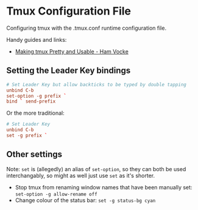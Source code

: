 # Tmux Configuration File

Configuring tmux with the .tmux.conf runtime configuration file.

Handy guides and links:

* [Making tmux Pretty and Usable - Ham Vocke](http://www.hamvocke.com/blog/a-guide-to-customizing-your-tmux-conf/)

## Setting the Leader Key bindings

```conf
# Set Leader Key but allow backticks to be typed by double tapping
unbind C-b
set-option -g prefix `
bind ` send-prefix
```

Or the more traditional:

```conf
# Set Leader Key
unbind C-b
set -g prefix `
```

## Other settings

Note: `set` is (allegedly) an alias of `set-option`, so they can both be used interchangably, so might as well just use `set` as it's shorter.

* Stop tmux from renaming window names that have been manually set: `set-option -g allow-rename off`
* Change colour of the status bar: `set -g status-bg cyan`